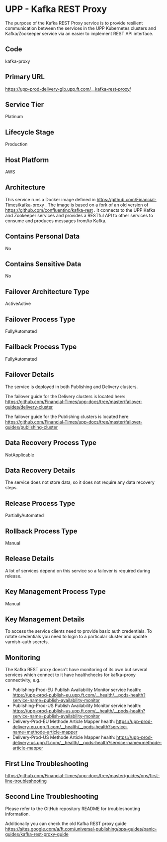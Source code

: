 # UPP - Kafka REST Proxy

The purpose of the Kafka REST Proxy service is to provide resilient communication between the services in the UPP Kubernetes clusters and Kafka/Zookeeper service via an easier to implement REST API interface.

## Code

kafka-proxy

## Primary URL

https://upp-prod-delivery-glb.upp.ft.com/__kafka-rest-proxy/

## Service Tier

Platinum

## Lifecycle Stage

Production

## Host Platform

AWS

## Architecture

This service runs a Docker image defined in https://github.com/Financial-Times/kafka-proxy . The image is based on a fork of an old version of https://github.com/confluentinc/kafka-rest .
It connects to the UPP Kafka and Zookeeper services and provides a RESTful API to other services to consume and produces messages from/to Kafka.

## Contains Personal Data

No

## Contains Sensitive Data

No

## Failover Architecture Type

ActiveActive

## Failover Process Type

FullyAutomated

## Failback Process Type

FullyAutomated

## Failover Details

The service is deployed in both Publishing and Delivery clusters.

The failover guide for the Delivery clusters is located here:
https://github.com/Financial-Times/upp-docs/tree/master/failover-guides/delivery-cluster

The failover guide for the Publishing clusters is located here:
https://github.com/Financial-Times/upp-docs/tree/master/failover-guides/publishing-cluster

## Data Recovery Process Type

NotApplicable

## Data Recovery Details

The service does not store data, so it does not require any data recovery steps.

## Release Process Type

PartiallyAutomated

## Rollback Process Type

Manual

## Release Details

A lot of services depend on this service so a failover is required during release.

## Key Management Process Type

Manual

## Key Management Details

To access the service clients need to provide basic auth credentials.
To rotate credentials you need to login to a particular cluster and update varnish-auth secrets.

## Monitoring

The Kafka REST proxy doesn't have monitoring of its own but several services which connect to it have healthchecks for kafka-proxy connectivity, e.g.:

- Publishing-Prod-EU Publish Availability Monitor service health: https://upp-prod-publish-eu.upp.ft.com/__health/__pods-health?service-name=publish-availability-monitor
- Publishing-Prod-US Publish Availability Monitor service health: https://upp-prod-publish-us.upp.ft.com/__health/__pods-health?service-name=publish-availability-monitor
- Delivery-Prod-EU Methode Article Mapper health: https://upp-prod-delivery-eu.upp.ft.com/__health/__pods-health?service-name=methode-article-mapper
- Delivery-Prod-US Methode Article Mapper health: https://upp-prod-delivery-us.upp.ft.com/__health/__pods-health?service-name=methode-article-mapper

## First Line Troubleshooting

https://github.com/Financial-Times/upp-docs/tree/master/guides/ops/first-line-troubleshooting

## Second Line Troubleshooting

Please refer to the GitHub repository README for troubleshooting information.

Additionally you can check the old Kafka REST proxy guide https://sites.google.com/a/ft.com/universal-publishing/ops-guides/panic-guides/kafka-rest-proxy-guide

